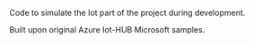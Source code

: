 Code to simulate the Iot part of the project during development.

Built upon original Azure Iot-HUB Microsoft samples.